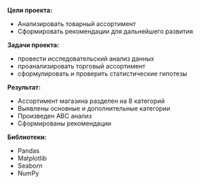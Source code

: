 **Цели проекта:**
 
   - Анализировать товарный ассортимент
   - Сформировать рекомендации для дальнейшего развития

  **Задачи проекта:**
  
   - провести исследовательский анализ данных
   - проанализировать торговый ассортимент
   - сформулировать и проверить статистические гипотезы
 
**Результат:**

 - Ассортимент магазина разделен на 8 категорий
 - Выявлены основные и дополнительные категории 
 - Произведен АВС анализ
 - Сформированы рекомендации

**Библиотеки:**

 - Pandas
 - Matplotlib 
 - Seaborn
 - NumPy 
 
